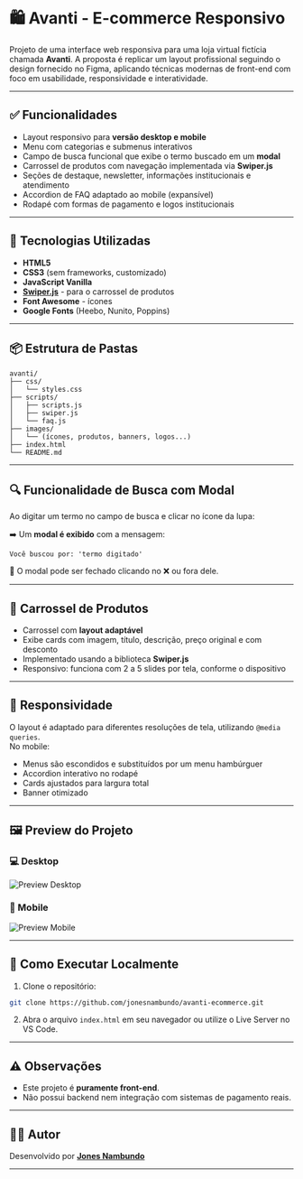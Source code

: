 # 🛍️ Avanti - E-commerce Responsivo

Projeto de uma interface web responsiva para uma loja virtual fictícia chamada **Avanti**. A proposta é replicar um layout profissional seguindo o design fornecido no Figma, aplicando técnicas modernas de front-end com foco em usabilidade, responsividade e interatividade.

---

## ✅ Funcionalidades

- Layout responsivo para **versão desktop e mobile**
- Menu com categorias e submenus interativos
- Campo de busca funcional que exibe o termo buscado em um **modal**
- Carrossel de produtos com navegação implementada via **Swiper.js**
- Seções de destaque, newsletter, informações institucionais e atendimento
- Accordion de FAQ adaptado ao mobile (expansível)
- Rodapé com formas de pagamento e logos institucionais

---

## 🧱 Tecnologias Utilizadas

- **HTML5**
- **CSS3** (sem frameworks, customizado)
- **JavaScript Vanilla**
- [**Swiper.js**](https://swiperjs.com/) - para o carrossel de produtos
- **Font Awesome** - ícones
- **Google Fonts** (Heebo, Nunito, Poppins)

---

## 📦 Estrutura de Pastas

```
avanti/
├── css/
│   └── styles.css
├── scripts/
│   ├── scripts.js
│   ├── swiper.js
│   └── faq.js
├── images/
│   └── (ícones, produtos, banners, logos...)
├── index.html
└── README.md
```

---

## 🔍 Funcionalidade de Busca com Modal

Ao digitar um termo no campo de busca e clicar no ícone da lupa:

➡️ Um **modal é exibido** com a mensagem:
```
Você buscou por: 'termo digitado'
```

🔁 O modal pode ser fechado clicando no ❌ ou fora dele.

---

## 🎠 Carrossel de Produtos

- Carrossel com **layout adaptável**
- Exibe cards com imagem, título, descrição, preço original e com desconto
- Implementado usando a biblioteca **Swiper.js**
- Responsivo: funciona com 2 a 5 slides por tela, conforme o dispositivo

---

## 📱 Responsividade

O layout é adaptado para diferentes resoluções de tela, utilizando `@media queries`.  
No mobile:

- Menus são escondidos e substituídos por um menu hambúrguer
- Accordion interativo no rodapé
- Cards ajustados para largura total
- Banner otimizado

---

## 🖼️ Preview do Projeto

### 💻 Desktop

![Preview Desktop](./images/responsivoweb.PNG)

### 📱 Mobile

![Preview Mobile](./images/resposivo.png)

---

## 🚀 Como Executar Localmente

1. Clone o repositório:

```bash
git clone https://github.com/jonesnambundo/avanti-ecommerce.git
```

2. Abra o arquivo `index.html` em seu navegador ou utilize o Live Server no VS Code.

---

## ⚠️ Observações

- Este projeto é **puramente front-end**.
- Não possui backend nem integração com sistemas de pagamento reais.

---

## 👨‍💻 Autor

Desenvolvido por [**Jones Nambundo**](https://github.com/jonesnambundo)

---
